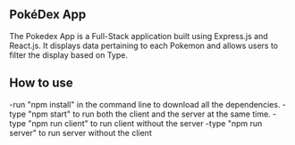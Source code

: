 ## PokéDex App

The Pokedex App is a Full-Stack application built using Express.js and React.js. It displays data pertaining to each Pokemon and allows users to filter the display based on Type.

## How to use

-run "npm install" in the command line to download all the dependencies.
-type "npm start" to run both the client and the server at the same time.
-type "npm run client" to run client without the server
-type "npm run server" to run server without the client